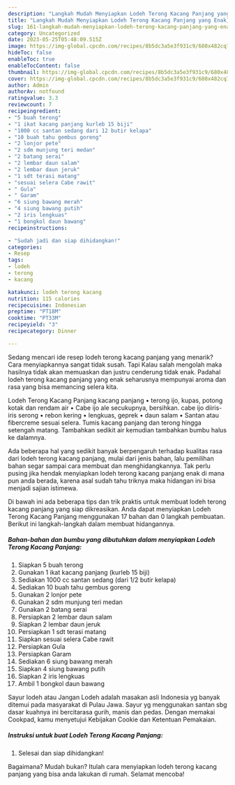 ```yaml
---
description: "Langkah Mudah Menyiapkan Lodeh Terong Kacang Panjang yang Enak}"
title: "Langkah Mudah Menyiapkan Lodeh Terong Kacang Panjang yang Enak}"
slug: 161-langkah-mudah-menyiapkan-lodeh-terong-kacang-panjang-yang-enak
category: Uncategorized
date: 2023-05-25T05:48:09.515Z
image: https://img-global.cpcdn.com/recipes/8b5dc3a5e3f931c9/680x482cq70/lodeh-terong-kacang-panjang-foto-resep-utama.jpg
hideToc: false
enableToc: true
enableTocContent: false
thumbnail: https://img-global.cpcdn.com/recipes/8b5dc3a5e3f931c9/680x482cq70/lodeh-terong-kacang-panjang-foto-resep-utama.jpg
cover: https://img-global.cpcdn.com/recipes/8b5dc3a5e3f931c9/680x482cq70/lodeh-terong-kacang-panjang-foto-resep-utama.jpg
author: Admin
authorAv: notfound
ratingvalue: 3.3
reviewcount: 7
recipeingredient:
- "5 buah terong"
- "1 ikat kacang panjang kurleb 15 biji"
- "1000 cc santan sedang dari 12 butir kelapa"
- "10 buah tahu gembus goreng"
- "2 lonjor pete"
- "2 sdm munjung teri medan"
- "2 batang serai"
- "2 lembar daun salam"
- "2 lembar daun jeruk"
- "1 sdt terasi matang"
- "sesuai selera Cabe rawit"
- " Gula"
- " Garam"
- "6 siung bawang merah"
- "4 siung bawang putih"
- "2 iris lengkuas"
- "1 bongkol daun bawang"
recipeinstructions:

- "Sudah jadi dan siap dihidangkan!"
categories:
- Resep
tags:
- lodeh
- terong
- kacang

katakunci: lodeh terong kacang 
nutrition: 115 calories
recipecuisine: Indonesian
preptime: "PT18M"
cooktime: "PT33M"
recipeyield: "3"
recipecategory: Dinner

---
```



Sedang mencari ide resep lodeh terong kacang panjang yang menarik? Cara menyiapkannya sangat tidak susah. Tapi Kalau salah mengolah maka hasilnya tidak akan memuaskan dan justru cenderung tidak enak. Padahal lodeh terong kacang panjang yang enak seharusnya mempunyai aroma dan rasa yang bisa memancing selera kita.


Lodeh Terong Kacang Panjang kacang panjang • terong ijo, kupas, potong kotak dan rendam air • Cabe ijo ale secukupnya, bersihkan. cabe ijo diiris-iris serong • rebon kering • lengkuas, geprek • daun salam • Santan atau fibercreme sesuai selera. Tumis kacang panjang dan terong hingga setengah matang. Tambahkan sedikit air kemudian tambahkan bumbu halus ke dalamnya.

Ada beberapa hal yang sedikit banyak berpengaruh terhadap kualitas rasa dari lodeh terong kacang panjang, mulai dari jenis bahan, lalu pemilihan bahan segar sampai cara membuat dan menghidangkannya. Tak perlu pusing jika hendak menyiapkan lodeh terong kacang panjang enak di mana pun anda berada, karena asal sudah tahu triknya maka hidangan ini bisa menjadi sajian istimewa.


Di bawah ini ada beberapa tips dan trik praktis untuk membuat lodeh terong kacang panjang yang siap dikreasikan. Anda dapat menyiapkan Lodeh Terong Kacang Panjang menggunakan 17 bahan dan 0 langkah pembuatan. Berikut ini langkah-langkah dalam membuat hidangannya.

<!--inarticleads1-->

##### Bahan-bahan dan bumbu yang dibutuhkan dalam menyiapkan Lodeh Terong Kacang Panjang:

1. Siapkan 5 buah terong
1. Gunakan 1 ikat kacang panjang (kurleb 15 biji)
1. Sediakan 1000 cc santan sedang (dari 1/2 butir kelapa)
1. Sediakan 10 buah tahu gembus goreng
1. Gunakan 2 lonjor pete
1. Gunakan 2 sdm munjung teri medan
1. Gunakan 2 batang serai
1. Persiapkan 2 lembar daun salam
1. Siapkan 2 lembar daun jeruk
1. Persiapkan 1 sdt terasi matang
1. Siapkan sesuai selera Cabe rawit
1. Persiapkan  Gula
1. Persiapkan  Garam
1. Sediakan 6 siung bawang merah
1. Siapkan 4 siung bawang putih
1. Siapkan 2 iris lengkuas
1. Ambil 1 bongkol daun bawang


Sayur lodeh atau Jangan Lodeh adalah masakan asli Indonesia yg banyak ditemui pada masyarakat di Pulau Jawa. Sayur yg menggunakan santan sbg dasar kuahnya ini bercitarasa gurih, manis dan pedas. Dengan memakai Cookpad, kamu menyetujui Kebijakan Cookie dan Ketentuan Pemakaian. 

<!--inarticleads2-->

##### Instruksi untuk buat Lodeh Terong Kacang Panjang:


1. Selesai dan siap dihidangkan!



Bagaimana? Mudah bukan? Itulah cara menyiapkan lodeh terong kacang panjang yang bisa anda lakukan di rumah. Selamat mencoba!
